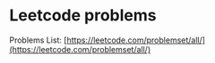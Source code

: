 # Leetcode problems

Problems List: [https://leetcode.com/problemset/all/](https://leetcode.com/problemset/all/)
